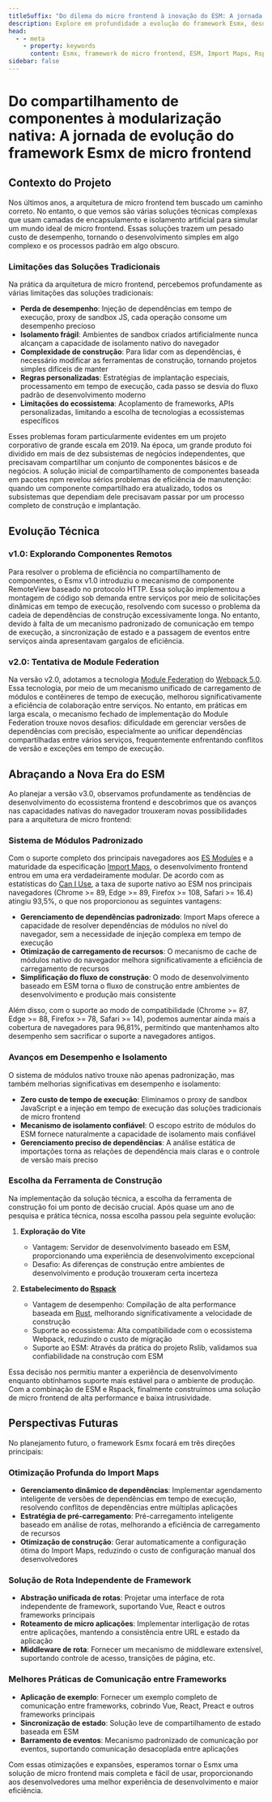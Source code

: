```yaml
---
titleSuffix: "Do dilema do micro frontend à inovação do ESM: A jornada de evolução do framework Esmx"
description: Explore em profundidade a evolução do framework Esmx, desde os desafios da arquitetura tradicional de micro frontend até as inovações baseadas em ESM, compartilhando práticas técnicas em otimização de desempenho, gerenciamento de dependências e seleção de ferramentas de construção.
head:
  - - meta
    - property: keywords
      content: Esmx, framework de micro frontend, ESM, Import Maps, Rspack, Module Federation, gerenciamento de dependências, otimização de desempenho, evolução técnica, renderização no lado do servidor
sidebar: false
---
```


# Do compartilhamento de componentes à modularização nativa: A jornada de evolução do framework Esmx de micro frontend

## Contexto do Projeto

Nos últimos anos, a arquitetura de micro frontend tem buscado um caminho correto. No entanto, o que vemos são várias soluções técnicas complexas que usam camadas de encapsulamento e isolamento artificial para simular um mundo ideal de micro frontend. Essas soluções trazem um pesado custo de desempenho, tornando o desenvolvimento simples em algo complexo e os processos padrão em algo obscuro.

### Limitações das Soluções Tradicionais

Na prática da arquitetura de micro frontend, percebemos profundamente as várias limitações das soluções tradicionais:

- **Perda de desempenho**: Injeção de dependências em tempo de execução, proxy de sandbox JS, cada operação consome um desempenho precioso
- **Isolamento frágil**: Ambientes de sandbox criados artificialmente nunca alcançam a capacidade de isolamento nativo do navegador
- **Complexidade de construção**: Para lidar com as dependências, é necessário modificar as ferramentas de construção, tornando projetos simples difíceis de manter
- **Regras personalizadas**: Estratégias de implantação especiais, processamento em tempo de execução, cada passo se desvia do fluxo padrão de desenvolvimento moderno
- **Limitações do ecossistema**: Acoplamento de frameworks, APIs personalizadas, limitando a escolha de tecnologias a ecossistemas específicos

Esses problemas foram particularmente evidentes em um projeto corporativo de grande escala em 2019. Na época, um grande produto foi dividido em mais de dez subsistemas de negócios independentes, que precisavam compartilhar um conjunto de componentes básicos e de negócios. A solução inicial de compartilhamento de componentes baseada em pacotes npm revelou sérios problemas de eficiência de manutenção: quando um componente compartilhado era atualizado, todos os subsistemas que dependiam dele precisavam passar por um processo completo de construção e implantação.

## Evolução Técnica

### v1.0: Explorando Componentes Remotos

Para resolver o problema de eficiência no compartilhamento de componentes, o Esmx v1.0 introduziu o mecanismo de componente RemoteView baseado no protocolo HTTP. Essa solução implementou a montagem de código sob demanda entre serviços por meio de solicitações dinâmicas em tempo de execução, resolvendo com sucesso o problema da cadeia de dependências de construção excessivamente longa. No entanto, devido à falta de um mecanismo padronizado de comunicação em tempo de execução, a sincronização de estado e a passagem de eventos entre serviços ainda apresentavam gargalos de eficiência.

### v2.0: Tentativa de Module Federation

Na versão v2.0, adotamos a tecnologia [Module Federation](https://webpack.js.org/concepts/module-federation/) do [Webpack 5.0](https://webpack.js.org/). Essa tecnologia, por meio de um mecanismo unificado de carregamento de módulos e contêineres de tempo de execução, melhorou significativamente a eficiência de colaboração entre serviços. No entanto, em práticas em larga escala, o mecanismo fechado de implementação do Module Federation trouxe novos desafios: dificuldade em gerenciar versões de dependências com precisão, especialmente ao unificar dependências compartilhadas entre vários serviços, frequentemente enfrentando conflitos de versão e exceções em tempo de execução.

## Abraçando a Nova Era do ESM

Ao planejar a versão v3.0, observamos profundamente as tendências de desenvolvimento do ecossistema frontend e descobrimos que os avanços nas capacidades nativas do navegador trouxeram novas possibilidades para a arquitetura de micro frontend:

### Sistema de Módulos Padronizado

Com o suporte completo dos principais navegadores aos [ES Modules](https://developer.mozilla.org/en-US/docs/Web/JavaScript/Guide/Modules) e a maturidade da especificação [Import Maps](https://github.com/WICG/import-maps), o desenvolvimento frontend entrou em uma era verdadeiramente modular. De acordo com as estatísticas do [Can I Use](https://caniuse.com/?search=importmap), a taxa de suporte nativo ao ESM nos principais navegadores (Chrome >= 89, Edge >= 89, Firefox >= 108, Safari >= 16.4) atingiu 93,5%, o que nos proporcionou as seguintes vantagens:

- **Gerenciamento de dependências padronizado**: Import Maps oferece a capacidade de resolver dependências de módulos no nível do navegador, sem a necessidade de injeção complexa em tempo de execução
- **Otimização de carregamento de recursos**: O mecanismo de cache de módulos nativo do navegador melhora significativamente a eficiência de carregamento de recursos
- **Simplificação do fluxo de construção**: O modo de desenvolvimento baseado em ESM torna o fluxo de construção entre ambientes de desenvolvimento e produção mais consistente

Além disso, com o suporte ao modo de compatibilidade (Chrome >= 87, Edge >= 88, Firefox >= 78, Safari >= 14), podemos aumentar ainda mais a cobertura de navegadores para 96,81%, permitindo que mantenhamos alto desempenho sem sacrificar o suporte a navegadores antigos.

### Avanços em Desempenho e Isolamento

O sistema de módulos nativo trouxe não apenas padronização, mas também melhorias significativas em desempenho e isolamento:

- **Zero custo de tempo de execução**: Eliminamos o proxy de sandbox JavaScript e a injeção em tempo de execução das soluções tradicionais de micro frontend
- **Mecanismo de isolamento confiável**: O escopo estrito de módulos do ESM fornece naturalmente a capacidade de isolamento mais confiável
- **Gerenciamento preciso de dependências**: A análise estática de importações torna as relações de dependência mais claras e o controle de versão mais preciso

### Escolha da Ferramenta de Construção

Na implementação da solução técnica, a escolha da ferramenta de construção foi um ponto de decisão crucial. Após quase um ano de pesquisa e prática técnica, nossa escolha passou pela seguinte evolução:

1. **Exploração do Vite**
   - Vantagem: Servidor de desenvolvimento baseado em ESM, proporcionando uma experiência de desenvolvimento excepcional
   - Desafio: As diferenças de construção entre ambientes de desenvolvimento e produção trouxeram certa incerteza

2. **Estabelecimento do [Rspack](https://www.rspack.dev/)**
   - Vantagem de desempenho: Compilação de alta performance baseada em [Rust](https://www.rust-lang.org/), melhorando significativamente a velocidade de construção
   - Suporte ao ecossistema: Alta compatibilidade com o ecossistema Webpack, reduzindo o custo de migração
   - Suporte ao ESM: Através da prática do projeto Rslib, validamos sua confiabilidade na construção com ESM

Essa decisão nos permitiu manter a experiência de desenvolvimento enquanto obtínhamos suporte mais estável para o ambiente de produção. Com a combinação de ESM e Rspack, finalmente construímos uma solução de micro frontend de alta performance e baixa intrusividade.

## Perspectivas Futuras

No planejamento futuro, o framework Esmx focará em três direções principais:

### Otimização Profunda do Import Maps

- **Gerenciamento dinâmico de dependências**: Implementar agendamento inteligente de versões de dependências em tempo de execução, resolvendo conflitos de dependências entre múltiplas aplicações
- **Estratégia de pré-carregamento**: Pré-carregamento inteligente baseado em análise de rotas, melhorando a eficiência de carregamento de recursos
- **Otimização de construção**: Gerar automaticamente a configuração ótima do Import Maps, reduzindo o custo de configuração manual dos desenvolvedores

### Solução de Rota Independente de Framework

- **Abstração unificada de rotas**: Projetar uma interface de rota independente de framework, suportando Vue, React e outros frameworks principais
- **Roteamento de micro aplicações**: Implementar interligação de rotas entre aplicações, mantendo a consistência entre URL e estado da aplicação
- **Middleware de rota**: Fornecer um mecanismo de middleware extensível, suportando controle de acesso, transições de página, etc.

### Melhores Práticas de Comunicação entre Frameworks

- **Aplicação de exemplo**: Fornecer um exemplo completo de comunicação entre frameworks, cobrindo Vue, React, Preact e outros frameworks principais
- **Sincronização de estado**: Solução leve de compartilhamento de estado baseada em ESM
- **Barramento de eventos**: Mecanismo padronizado de comunicação por eventos, suportando comunicação desacoplada entre aplicações

Com essas otimizações e expansões, esperamos tornar o Esmx uma solução de micro frontend mais completa e fácil de usar, proporcionando aos desenvolvedores uma melhor experiência de desenvolvimento e maior eficiência.